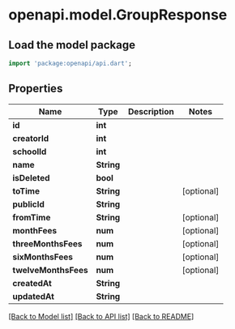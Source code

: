 # openapi.model.GroupResponse

## Load the model package
```dart
import 'package:openapi/api.dart';
```

## Properties
Name | Type | Description | Notes
------------ | ------------- | ------------- | -------------
**id** | **int** |  | 
**creatorId** | **int** |  | 
**schoolId** | **int** |  | 
**name** | **String** |  | 
**isDeleted** | **bool** |  | 
**toTime** | **String** |  | [optional] 
**publicId** | **String** |  | 
**fromTime** | **String** |  | [optional] 
**monthFees** | **num** |  | [optional] 
**threeMonthsFees** | **num** |  | [optional] 
**sixMonthsFees** | **num** |  | [optional] 
**twelveMonthsFees** | **num** |  | [optional] 
**createdAt** | **String** |  | 
**updatedAt** | **String** |  | 

[[Back to Model list]](../README.md#documentation-for-models) [[Back to API list]](../README.md#documentation-for-api-endpoints) [[Back to README]](../README.md)



